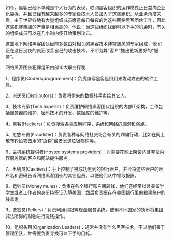 如今，黑客已经不单纯是个人行为的表现，联网黑客组织的运作模式正日益向企业化靠拢，并且已经有越来越多的专家级技术人员加入了这些组织。从业务角度来看，由于世界各地有大量组织成员愿意每日每夜的为这些网络黑客团伙工作，因此这些犯罪集团的产量是相当高的，他说：当这些组织找到可以下手的机会时，有关的组织成员可以在几小时内便开始策划攻击。

这些地下网络黑客团伙目前多数由对相关的黑客技术非常熟悉的专家组成，他 们正在没日没夜的疯狂改善自己的攻击技术，不断为其“客户”推出更新更好的“服务”。

网络黑客团伙犯罪组织内部10大职务探秘

1、程序员(Coders/programmers)：负责编写黑客组织用来发动攻击的软件工具。

2、派送员(Distributors)：负责将偷来的数据转手卖给其它人。

3、技术专家(Tech experts)：负责维护网络黑客团伙组织的内部IT架构，工作包括服务器的维护、密码技术的开发、数据库的维护等。

4、黑客(Hackers)：负责搜索各类应用程序、系统和网络的漏洞和弱点。

5、忽悠专员(Fraudster)：负责各种与网络社交场合有关的诈骗行动，比如在网上散布钓鱼攻击用的“鱼钩”或者发送垃圾邮件等。

6、主机系统提供者(Hosted systems providers)：为需要在网上架设内含非法内容服务器的客户和网站提供服务。

7、出纳员(Cashiers)：手上控制了被成功黑到的银行账户，并会将这些账户的账户名和密码告诉网络黑客团伙的其它组员，以便他们从中领取报酬。

8、运钞员(Money mules)：负责在各个银行账户间转钱，他们还经常以赴美留学学生或者工作者的身份持签证入境美国，然后负责把存在美国银行里的被黑账户的钱拿走。

9、洗钱员(Tellers)：负责利用网银等现金服务系统，使用不同国家的货币将集团非法所得的财物进行洗钱操作。

10、组织头目(Organization Leaders)：通常并没有什么黑客技术，不过他们善于管理团队，并需要负责寻找可以下手的目标。